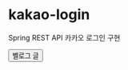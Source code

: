 # kakao-login
Spring REST API 카카오 로그인 구현

<a href="https://velog.io/@ddonghyeo_/Spring-REST-API-%EC%B9%B4%EC%B9%B4%EC%98%A4-%EB%A1%9C%EA%B7%B8%EC%9D%B8-%EA%B5%AC%ED%98%84%ED%95%98%EA%B8%B0">
  <button>벨로그 글</button>
</a>
